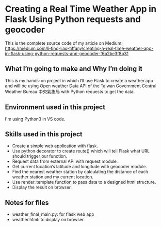 # Creating a Real Time Weather App in Flask Using Python requests and geocoder
This is the complete source code of my article on Medium: <br>
https://medium.com/li-ting-liao-tiffany/creating-a-real-time-weather-app-in-flask-using-python-requests-and-geocoder-f6a2be3f8b31

## What I’m going to make and Why I’m doing it
This is my hands-on project in which I’ll use Flask to create a weather app and will be using Open weather Data API of the Taiwan Government Central Weather Bureau 中央氣象局 with Python requests to get the data.

## Environment used in this project
I'm using Python3 in VS code.

## Skills used in this project
* Create a simple web application with flask.
* Use python decorator to create route() which will tell Flask what URL should trigger our function.
* Request data from external API with request module.
* Get current location’s latitude and longitude with geocoder module.
* Find the nearest weather station by calculating the distance of each weather station and my current location.
* Use render_template function to pass data to a designed html structure.
* Display the result on browser.

## Notes for files
* weather_final_main.py: for flask web app
* weather.html: to display on browser
